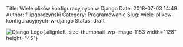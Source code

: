 Title: Wiele plików konfiguracyjnych w Django
Date: 2018-07-03 14:49
Author: filipgorczynski
Category: Programowanie
Slug: wiele-plikow-konfiguracyjnych-w-django
Status: draft

![Django Logo](https://filipgorczynski.files.wordpress.com/2015/10/django-logo-positive.png?w=128){.alignleft .size-thumbnail .wp-image-1153 width="128" height="45"}
